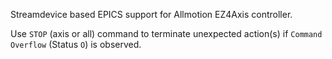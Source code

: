 Streamdevice based EPICS support for Allmotion EZ4Axis controller.

Use `STOP` (axis or all) command to terminate unexpected action(s) if `Command Overflow` (Status `O`) is observed.
